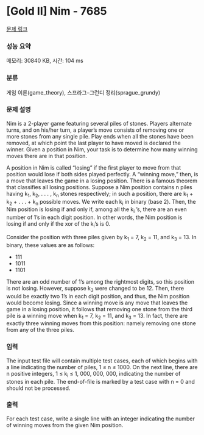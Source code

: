 # [Gold II] Nim - 7685 

[문제 링크](https://www.acmicpc.net/problem/7685) 

### 성능 요약

메모리: 30840 KB, 시간: 104 ms

### 분류

게임 이론(game_theory), 스프라그–그런디 정리(sprague_grundy)

### 문제 설명

<p>Nim is a 2-player game featuring several piles of stones. Players alternate turns, and on his/her turn, a player’s move consists of removing one or more stones from any single pile. Play ends when all the stones have been removed, at which point the last player to have moved is declared the winner. Given a position in Nim, your task is to determine how many winning moves there are in that position.</p>

<p>A position in Nim is called “losing” if the first player to move from that position would lose if both sides played perfectly. A “winning move,” then, is a move that leaves the game in a losing position. There is a famous theorem that classifies all losing positions. Suppose a Nim position contains n piles having k<sub>1</sub>, k<sub>2</sub>, . . . , k<sub>n</sub> stones respectively; in such a position, there are k<sub>1</sub> + k<sub>2</sub> + . . . + k<sub>n</sub> possible moves. We write each k<sub>i</sub> in binary (base 2). Then, the Nim position is losing if and only if, among all the k<sub>i</sub> ’s, there are an even number of 1’s in each digit position. In other words, the Nim position is losing if and only if the xor of the k<sub>i</sub>’s is 0.</p>

<p>Consider the position with three piles given by k<sub>1</sub> = 7, k<sub>2</sub> = 11, and k<sub>3</sub> = 13. In binary, these values are as follows:</p>

<ul>
	<li>111</li>
	<li>1011</li>
	<li>1101</li>
</ul>

<p>There are an odd number of 1’s among the rightmost digits, so this position is not losing. However, suppose k<sub>3</sub> were changed to be 12. Then, there would be exactly two 1’s in each digit position, and thus, the Nim position would become losing. Since a winning move is any move that leaves the game in a losing position, it follows that removing one stone from the third pile is a winning move when k<sub>1</sub> = 7, k<sub>2</sub> = 11, and k<sub>3</sub> = 13. In fact, there are exactly three winning moves from this position: namely removing one stone from any of the three piles.</p>

### 입력 

 <p>The input test file will contain multiple test cases, each of which begins with a line indicating the number of piles, 1 ≤ n ≤ 1000. On the next line, there are n positive integers, 1 ≤ k<sub>i</sub> ≤ 1, 000, 000, 000, indicating the number of stones in each pile. The end-of-file is marked by a test case with n = 0 and should not be processed.</p>

### 출력 

 <p>For each test case, write a single line with an integer indicating the number of winning moves from the given Nim position.</p>

